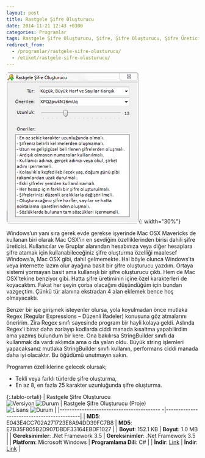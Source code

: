 ```yaml
---
layout: post
title: Rastgele Şifre Oluşturucu
date: 2014-11-21 12:43 +0300
categories: Programlar
tags: Rastgele Şifre Oluşturucu, Şifre, Şifre Oluşturucu, Şifre Üretici, Şifre Üret
redirect_from:
  - /programlar/rastgele-sifre-olusturucu/
  - /etiket/rastgele-sifre-olusturucu/
---
```

![rastgele-sifre-olusturucu](/images/programlar/rastgele-sifre-olusturucu.png){: width="30%"}

Windows’un yanı sıra gerek evde gerekse işyerinde Mac OSX Mavericks de kullanan biri olarak Mac OSX’in en sevdiğim özelliklerinden birisi dahili şifre üreticisi. Kullanıcılar ve Gruplar alanından hesabınıza veya diğer hesaplara şifre atamak için kullanabileceğiniz şifre oluşturma özelliği maalesef Windows’a, Mac OSX gibi, dahil gelmemekte. Hal böyle olunca Windows’ta veya internette lazım olur ayağına basit bir şifre oluşturucu yazdım. Ortaya sistemi yormayan basit ama kullanışlı bir şifre oluşturucu çıktı. Hem de Mac OSX’tekine benziyor gibi. Hatta şifre üretiminin içine özel karakterleri de koyacaktım. Fakat her şeyin çorba olacağını düşündüğüm için bundan vazgeçtim. Çünkü tür alanına ekstradan 4 alan eklemek bence hoş olmayacaktı.

Benzer bir işe girişmek isteyenler olursa, yola koyulmadan önce mutlaka Regex (Regular Expressions – Düzenli İfadeler) konusuna göz atmalarını öneririm. Zira Regex sınıfı sayesinde program bir hayli kolaya geldi. Aslında Regex'i biraz daha zorlayıp kodlarda ciddi manada kısaltma yapabilirdim ama yazmış bulundum bir kere. Ona bakılırsa StringBuilder sınıfı da kullanmak da vardı aklımda ama o da yalan oldu. Büyük string işlemleri yapacaksanız mutlaka StringBuilder sınıfı kullanın, performans ciddi manada daha iyi olacaktır. Bu öğüdümü unutmayın sakın.

Programın özelliklerine gelecek olursak;

- Tekli veya farklı türlerde şifre oluşturma,
- En az 8, en fazla 25 karakter uzunluğunda şifre oluşturma.

{:.tablo-ortali}
| Rastgele Şifre Oluşturucu<br>![Versiyon](https://img.shields.io/badge/Versiyon-1.00-blueviolet.svg?style=flat) ![Durum](https://img.shields.io/badge/Durum-Çalışıyor-success.svg?style=flat) | Rastgele Şifre Oluşturucu (Proje)<br>![Lisans](https://img.shields.io/badge/Lisans-MIT-blue.svg?style=flat) ![Durum](https://img.shields.io/badge/Proje-Kodlar_Gözden_Gecirilecek-red.svg?style=flat) |
|----------------------------------------- -|-------------------------------------------|
| **MD5**: E043E4CC702A271723E8A94DD39FC7B8 | **MD5**: E7B35F805B2D907DBDF33164EBDF1027 | 
| **Boyut**: 152.1 KB                       | **Boyut**: 1.0 MB                         |
| **Gereksinimler**: .Net Framework 3.5     | **Gereksinimler**: .Net Framework 3.5     |
| **Platform**: Microsoft Windows           | **Programlama Dili**: C#                  |
| **İndir**: [Link](https://www.dropbox.com/s/ngtp05rhmq7ts1m/rastgele-sifre-olusturucu.zip?dl=1)         | **İndir**: [Link](https://www.dropbox.com/s/4ktlok32wptgbur/rastgele-sifre-olusturucu-proje.zip?dl=1)                      |